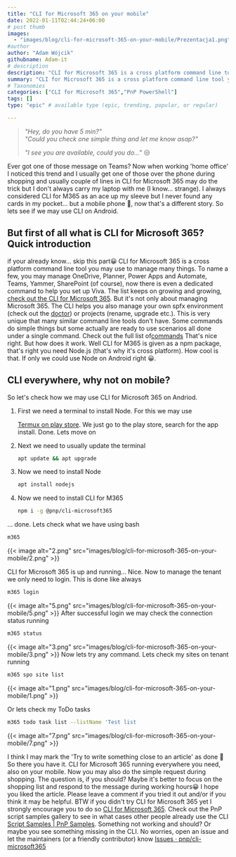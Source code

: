 ```yaml
---
title: "CLI for Microsoft 365 on your mobile"
date: 2022-01-11T02:44:24+06:00
# post thumb
images:
  - "images/blog/cli-for-microsoft-365-on-your-mobile/Prezentacja1.png"
#author
author: "Adam Wójcik"
githubname: Adam-it
# description
description: "CLI for Microsoft 365 is a cross platform command line tool you may use to manage many things. To name a few, you may manage OneDrive, Planner, Power Apps and Automate, Teams, Yammer, SharePoint (of course), now there is even a dedicated command to help you set up Viva. The list keeps on growing and growing"
summary: "CLI for Microsoft 365 is a cross platform command line tool you may use to manage many things. To name a few, you may manage OneDrive, Planner, Power Apps and Automate, Teams, Yammer, SharePoint (of course), now there is even a dedicated command to help you set up Viva. The list keeps on growing and growing"
# Taxonomies
categories: ["CLI for Microsoft 365","PnP PowerShell"]
tags: []
type: "epic" # available type (epic, trending, popular, or regular)

---
```

> *"Hey, do you have 5 min?"*\
> *"Could you check one simple thing and let me know asap?"*
>
> *"I see you are available, could you
do..."* 😒

Ever got one of those message on Teams? Now when working 'home office'
I noticed this trend and I usually get one of those over the phone
during shopping and usually couple of lines in CLI for Microsoft 365 may
do the trick but I don't always carry my laptop with me (I know...
strange). I always considered CLI for M365 as an ace up my sleeve but I
never found any cards in my pocket... but a mobile phone
🤩, now that's a different story. So lets see if we may
use CLI on Android.

## But first of all what is CLI for Microsoft 365? Quick introduction

if your already know... skip this part😀
CLI for Microsoft 365 is a cross platform command line tool you may use
to manage many things. To name a few, you may manage OneDrive, Planner,
Power Apps and Automate, Teams, Yammer, SharePoint (of course), now
there is even a dedicated command to help you set up Viva. The list
keeps on growing and growing, [check out the CLI for Microsoft
365](https://pnp.github.io/cli-microsoft365/).
But it's not only about managing Microsoft 365. The CLI helps you also
manage your own spfx environment (check out
the [doctor](https://pnp.github.io/cli-microsoft365/cmd/spfx/spfx-doctor/))
or projects (rename, upgrade etc.). This is very unique that many
similar command line tools don't have.
Some commands do simple things but some actually are ready to use
scenarios all done under a single command. Check out the full list
of[commands](https://pnp.github.io/cli-microsoft365/cmd/login/#usage)
That's nice right. But how does it work. Well CLI for M365 is given as a
npm package, that's right you need Node.js (that's why it's cross
platform). How cool is that. If only we could use Node on Android right
😀.
## **CLI everywhere, why not on mobile?**

So let's check how we may use CLI for Microsoft 365 on Andriod.
1.  First we need a terminal to install Node. For this we may use
  
    [Termux
    on play
    store](https://play.google.com/store/apps/details?id=com.termux&hl=pl&gl=US).
    We just go to the play store, search for the app install. Done. Lets
    move
    on
2.  Next we need to usually update the
    terminal
    ```bash
    apt update && apt upgrade
    ```
3.  Now we need to install
    Node
    ```bash
    apt install nodejs
    ```
4.  Now we need to install CLI for
    M365
    ```bash
    npm i -g @pnp/cli-microsoft365
    ```
... done.
Lets check what we have using bash
```bash
m365
```

{{< image alt="2.png" src="images/blog/cli-for-microsoft-365-on-your-mobile/2.png" >}}

CLI for Microsoft 365 is up and running... Nice.
Now to manage the tenant we only need to login. This is done like
always
```bash
m365 login
```
{{< image alt="5.png" src="images/blog/cli-for-microsoft-365-on-your-mobile/5.png" >}}
After successful login we may check the connection status running
```bash
m365 status
```
{{< image alt="3.png" src="images/blog/cli-for-microsoft-365-on-your-mobile/3.png" >}}
Now lets try any command. Lets check my sites on tenant running
```bash
m365 spo site list
```

{{< image alt="1.png" src="images/blog/cli-for-microsoft-365-on-your-mobile/1.png" >}}

Or lets check my ToDo tasks
```bash
m365 todo task list --listName 'Test list
```

{{< image alt="7.png" src="images/blog/cli-for-microsoft-365-on-your-mobile/7.png" >}}

I think I may mark the 'Try to write something close to an article' as
done 🤩
So there you have it. CLI for Microsoft 365 running everywhere you need,
also on your mobile. Now you may also do the simple request during
shopping. The question is, if you should? Maybe it's better to focus on
the shopping list and respond to the message during working
hours😀
I hope you liked the article. Please leave a comment if you tried it out
and/or if you think it may be helpful.
BTW if you didn't try CLI for Microsoft 365 yet I strongly encourage
you to do so [CLI for Microsoft
365](https://pnp.github.io/cli-microsoft365/). Check out the PnP script
samples gallery to see in what cases other people already use the CLI
[Script Samples | PnP Samples](https://pnp.github.io/script-samples/).
Something not working and should? Or maybe you see something missing in
the CLI. No worries, open an issue and let the maintainers (or a
friendly contributor) know
[Issues ·
pnp/cli-microsoft365](https://github.com/pnp/cli-microsoft365/issues)
